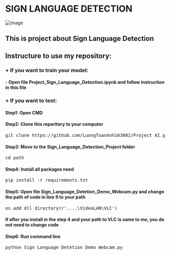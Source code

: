 <h1>SIGN LANGUAGE DETECTION</h1>

![image](https://github.com/LuongTuanAnh163002/Project_AI/assets/114805429/049fe447-a0d1-4619-848f-e877dfc88d7d)


<h2>This is project about Sign Language Detection</h2>
<h2>Instructure to use my repository:</h2>
<h3>+ If you want to train your model:</h3>
  <h4>- Open file Project_Sign_Language_Detection.ipynb and follow instruction in this file</h4>
  
<h3>+ If you want to test:</h3>
  <h4>Step1: Open CMD</h4>
  <h4>Step2: Clone this reporitory to your computer</h4> 
  <pre>git clone https://github.com/LuongTuanAnh163002/Project_AI.git</pre>
  <h4>Step3: Move to the Sign_Language_Detection_Project folder</h4>
  <pre>cd path</pre>
  <h4>Step4: Install all packages need</h4> 
  <pre>pip install -r requirements.txt</pre>
  <h4>Step5: Open file Sign_Language_Detetion_Demo_Webcam.py and change the path of code in line 9 to your path</h4>
  <pre>os.add_dll_directory(r'....\VideoLAN\VLC')</pre>
  <h4>If after you install in the step 4 and your path to VLC is same to me, you do not need to change code</h4>
  <h4>Step6: Run command line</h4>
  <pre>python Sign_Language_Detetion_Demo_Webcam.py</pre>
